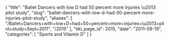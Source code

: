 {
  "title": "Ballet Dancers with low D had 50 percent more injuries \u2013 pilot study",
  "slug": "ballet-dancers-with-low-d-had-50-percent-more-injuries-pilot-study",
  "aliases": [
    "/Ballet+Dancers+with+low+D+had+50+percent+more+injuries+\u2013+pilot+study+Sept+2011",
    "/2015"
  ],
  "tiki_page_id": 2015,
  "date": "2011-09-19",
  "categories": [
    "Sports and Vitamin D"
  ]
}

